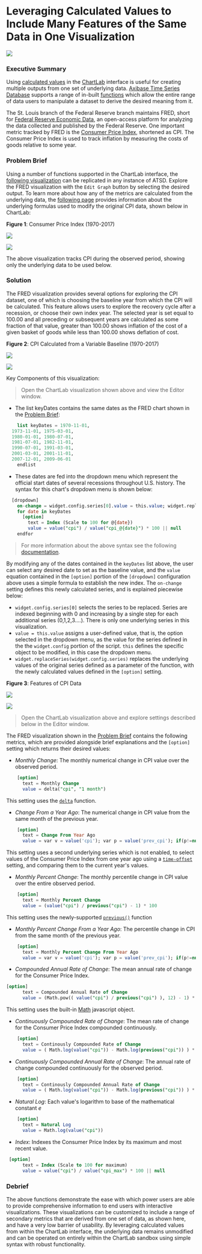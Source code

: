 Leveraging Calculated Values to Include Many Features of the Same Data in One Visualization
===

![](images/FRED_logo.jpg)

### Executive Summary

Using [calculated values](Support/Add-Calculated-Values/README.md) in the [ChartLab](https://apps.axibase.com) interface
is useful for creating multiple outputs from one set of underlying data. [Axibase Time Series Database](https://axibase.com/products/axibase-time-series-database/)
supports a range of in-built [functions](https://github.com/axibase/atsd/blob/master/rule-engine/functions.md) which allow
the entire range of data users to manipulate a dataset to derive the desired meaning from it.

The St. Louis branch of the Federal Reserve branch maintains FRED, short for [Federal Reserve Economic Data](https://fred.stlouisfed.org/), an 
open-access platform for analyzing the data collected and published by the Federal Reserve. One important metric tracked
by FRED is the [Consumer Price Index](https://fred.stlouisfed.org/series/CPIAUCSL#0), shortened as CPI. The Consumer Price
Index is used to track inflation by measuring the costs of goods relative to some year. 

### Problem Brief

Using a number of functions supported in the ChartLab interface, the [following visualization](https://fred.stlouisfed.org/series/CPIAUCSL#0)
can be replicated in any instance of ATSD. Explore the FRED visualization with the `Edit Graph` button by selecting the desired
output. To learn more about how any of the metrics are calculated from the underlying data, the [following page](https://fredhelp.stlouisfed.org/fred/data/understanding-the-data/formulas-calculate-growth-rates/)
provides information about the underlying formulas used to modify the original CPI data, shown below in ChartLab:

**Figure 1**: Consumer Price Index (1970-2017)

![](images/cpi-1.png)

[![](images/button.png)](https://apps.axibase.com/chartlab/4ac03fa7/#fullscreen)

The above visualization tracks CPI during the observed period, showing only the underlying data to be used below.

### Solution

The FRED visualization provides several options for exploring the CPI dataset, one of which is choosing the baseline year
from which the CPI will be calculated. This feature allows users to explore the recovery cycle after a recession, or choose
their own index year. The selected year is set equal to 100.00 and all preceding or subsequent years are calculated as some
fraction of that value, greater than 100.00 shows inflation of the cost of a given basket of goods while less than 100.00
shows deflation of cost.

**Figure 2**: CPI Calculated from a Variable Baseline (1970-2017)

![](images/cpi-2.png)

[![](images/button.png)](https://apps.axibase.com/chartlab/978c79b4/#fullscreen)

Key Components of this visualization: 
> Open the ChartLab visualization shown above and view the Editor window.

* The list keyDates contains the same dates as the FRED chart shown in the [Problem Brief](#problem-brief):

```sql
    list keyDates = 1970-11-01, 
  1973-11-01, 1975-03-01,
  1980-01-01, 1980-07-01, 
  1981-07-01, 1982-11-01,
  1990-07-01, 1991-03-01, 
  2001-03-01, 2001-11-01,
  2007-12-01, 2009-06-01
    endlist
  ```
* These dates are fed into the dropdown menu which represent the official start dates of several recessions throughout U.S.
history. The syntax for this chart's dropdown menu is shown below:

```sql
  [dropdown]
    on-change = widget.config.series[0].value = this.value; widget.replaceSeries(widget.config.series);
    for date in keyDates
      [option]
        text = Index (Scale to 100 for @{date})
        value = value("cpi") / value("cpi_@{date}") * 100 || null
    endfor
 ```
> For more information about the above syntax see the following [documentation](https://axibase.com/products/axibase-time-series-database/visualization/widgets/dropdown/).

By modifying any of the dates contained in the `keyDates` list above, the user can select any desired date to set as the
baseline value, and the `value` equation contained in the `[option]` portion of the `[dropdown]` configuration above uses 
a simple formula to establish the new index. The `on-change` setting defines this newly calculated series, and is explained
piecewise below:

* `widget.config.series[0]` selects the series to be replaced. Series are indexed beginning with 0 and increasing by a single
step for each additional series (0,1,2,3....). There is only one underlying series in this visualization.
* `value = this.value` assigns a user-defined value, that is, the option selected in the dropdown menu, as the value for
the series defined in the the `widget.config` portion of the script. `this` defines the specific object to be modified, in this
case the dropdown menu.
* `widget.replaceSeries(widget.config.series)` replaces the underlying values of the original series defined as a parameter
of the function, with the newly calculated values defined in the `[option]` setting.

**Figure 3**: Features of CPI Data

![](images/cpi-3.png)

[![](images/button.png)](https://apps.axibase.com/chartlab/3349c3dd/#fullscreen)

> Open the ChartLab visualization above and explore settings described below in the Editor window. 

The FRED visualization shown in the [Problem Brief](#problem-brief) contains the following metrics, which are provided alongside
brief explanations and the `[option]` setting which returns their desired values:

* _Monthly Change_: The monthly numerical change in CPI value over the observed period.

```sql
    [option]
      text = Monthly Change
      value = delta("cpi", "1 month")
```

This setting uses the [`delta`](https://axibase.com/products/axibase-time-series-database/visualization/widgets/configuring-the-widgets/aggregators/) function.

* _Change From a Year Ago_: The numerical change in CPI value from the same month of the previous year.

```sql
    [option]
      text = Change From Year Ago
      value = var v = value('cpi'); var p = value('prev_cpi'); if(p!=null && v!=null) return v - p
``` 
This setting uses a second underlying series which is not enabled, to select values of the Consumer Price Index from one year
ago using a [`time-offset`](https://axibase.com/products/axibase-time-series-database/visualization/widgets/time-chart/) setting,
and comparing them to the current year's values.

* _Monthly Percent Change_: The monthly percentile change in CPI value over the entire observed period.

```sql
    [option]
      text = Monthly Percent Change
      value = (value("cpi") / previous("cpi") - 1) * 100
```

This setting uses the newly-supported [`previous()`](https://github.com/axibase/charts/blob/master/syntax/functions.md) function

* _Monthly Percent Change From a Year Ago_: The percentile change in CPI from the same month of the previous year.

```sql
    [option]
      text = Monthly Percent Change From Year Ago
      value = var v = value('cpi'); var p = value('prev_cpi'); if(p!=null && v!=null) return (v / p - 1) * 100
```

* _Compounded Annual Rate of Change_: The mean annual rate of change for the Consumer Price Index.

```sql
[option]
      text = Compounded Annual Rate of Change
      value = (Math.pow(( value("cpi") / previous("cpi") ), 12) - 1) * 100
 ```

This setting uses the built-in [Math](https://developer.mozilla.org/en-US/docs/Web/JavaScript/Reference/Global_Objects/Math) javascript object.

* _Continuously Compounded Rate of Change_: The mean rate of change for the Consumer Price Index compounded continuously.

```sql
    [option]
      text = Continously Compounded Rate of Change
      value = ( Math.log(value("cpi")) - Math.log(previous("cpi")) ) * 100
```

* _Continuously Compounded Annual Rate of Change_: The annual rate of change compounded continuously for the observed period.

```sql
    [option]
      text = Continously Compounded Annual Rate of Change
      value = ( Math.log(value("cpi")) - Math.log(previous("cpi")) ) * 100 * 12
```

* _Natural Log_: Each value's logarithm to base of the mathematical constant _e_
 
```sql
    [option]
      text = Natural Log
      value = Math.log(value("cpi"))
```

* _Index_: Indexes the Consumer Price Index by its maximum and most recent value.

```sql
 [option]
      text = Index (Scale to 100 for maximum)
      value = value("cpi") / value("cpi_max") * 100 || null
```

### Debrief

The above functions demonstrate the ease with which power users are able to provide comprehensive information to end users
with interactive visualizations. These visualizations can be customized to include a range of secondary metrics that are 
derived from one set of data, as shown here, and have a very low barrier of usability. By leveraging calculated values from
within the ChartLab interface, the underlying data remains unmodified and can be operated on entirely within the ChartLab
sandbox using simple syntax with robust functionality.
